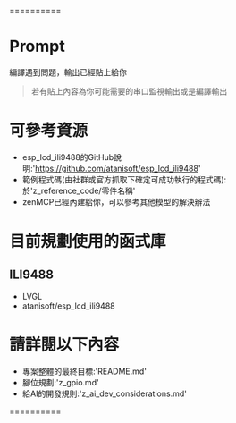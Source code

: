 ==========

# Prompt
編譯遇到問題，輸出已經貼上給你

> 若有貼上內容為你可能需要的串口監視輸出或是編譯輸出

# 可參考資源
- esp_lcd_ili9488的GitHub說明:'https://github.com/atanisoft/esp_lcd_ili9488'
- 範例程式碼(由社群或官方抓取下確定可成功執行的程式碼):於'z_reference_code/零件名稱'
- zenMCP已經內建給你，可以參考其他模型的解決辦法

# 目前規劃使用的函式庫
## ILI9488
- LVGL
- atanisoft/esp_lcd_ili9488

# 請詳閱以下內容
- 專案整體的最終目標:'README.md'
- 腳位規劃:'z_gpio.md'
- 給AI的開發規則:'z_ai_dev_considerations.md'

==========